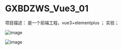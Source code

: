 # GXBDZWS_Vue3_01
项目描述： 
         是一个前端工程，vue3+elementplus  ； 实验；




![image](https://github.com/user-attachments/assets/1c827b0e-ee93-4410-b585-e47c120af7b7)

![image](https://github.com/user-attachments/assets/f5dc2cf5-5d30-4858-bf3f-c58dc6d052fd)

